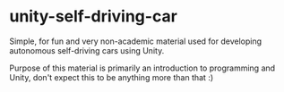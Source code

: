 # unity-self-driving-car

Simple, for fun and very non-academic material used for developing autonomous self-driving cars using Unity.

Purpose of this material is primarily an introduction to programming and Unity, don't expect this to be anything more than that :)

